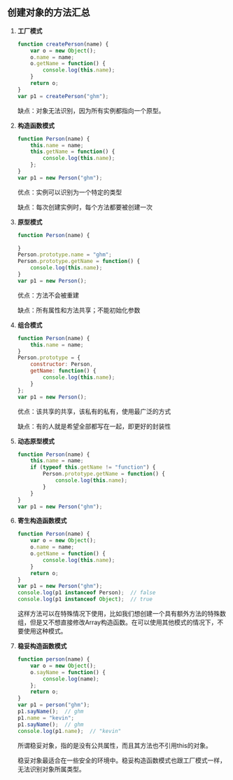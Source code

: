 ## 创建对象的方法汇总

  1. **工厂模式**

     ```javascript
     function createPerson(name) {
         var o = new Object();
         o.name = name;
         o.getName = function() {
             console.log(this.name);
         }
         return o;
     }
     var p1 = createPerson("ghm");
     ```

     缺点：对象无法识别，因为所有实例都指向一个原型。

  2. **构造函数模式**

     ```js
     function Person(name) {
         this.name = name;
         this.getName = function() {
             console.log(this.name);
         };
     }
     var p1 = new Person("ghm");
     ```

     优点：实例可以识别为一个特定的类型

     缺点：每次创建实例时，每个方法都要被创建一次

  3. **原型模式**

     ```js
     function Person(name) {
         
     }
     Person.prototype.name = "ghm";
     Person.prototype.getName = function() {
         console.log(this.name);
     }
     var p1 = new Person();
     ```

     优点：方法不会被重建

     缺点：所有属性和方法共享；不能初始化参数

  4. **组合模式**

     ```js
     function Person(name) {
         this.name = name;
     }
     Person.prototype = {
         constructor: Person,
         getName: function() {
             console.log(this.name);
         }
     };
     var p1 = new Person();
     ```

     优点：该共享的共享，该私有的私有，使用最广泛的方式

     缺点：有的人就是希望全部都写在一起，即更好的封装性

  5. **动态原型模式**

     ```js
     function Person(name) {
         this.name = name;
         if (typeof this.getName != "function") {
             Person.prototype.getName = function() {
                 console.log(this.name);
             }
         }
     }
     var p1 = new Person("ghm");
     ```

  6. **寄生构造函数模式**

     ```js
     function Person(name) {
         var o = new Object();
         o.name = name;
         o.getName = function() {
             console.log(this.name);
         }
         return o;
     }
     var p1 = new Person("ghm");
     console.log(p1 instanceof Person);  // false
     console.log(p1 instanceof Object);  // true
     ```

     这样方法可以在特殊情况下使用，比如我们想创建一个具有额外方法的特殊数组，但是又不想直接修改Array构造函数。在可以使用其他模式的情况下，不要使用这种模式。

  7. **稳妥构造函数模式**

     ```js
     function person(name) {
         var o = new Object();
         o.sayName = function() {
             console.log(name);
         };
         return o;
     }
     var p1 = person("ghm");
     p1.sayName();  // ghm
     p1.name = "kevin";
     p1.sayName();  // ghm
     console.log(p1.name);  // "kevin"
     ```

     所谓稳妥对象，指的是没有公共属性，而且其方法也不引用this的对象。 

     稳妥对象最适合在一些安全的环境中。稳妥构造函数模式也跟工厂模式一样，无法识别对象所属类型。